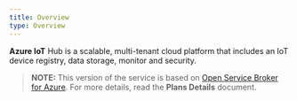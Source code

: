 ```yaml
---
title: Overview
type: Overview
---
```


**Azure IoT** Hub is a scalable, multi-tenant cloud platform that includes an IoT device registry, data storage, monitor and security.

>**NOTE:** This version of the service is based on [Open Service Broker for Azure](https://github.com/Azure/open-service-broker-azure).
For more details, read the **Plans Details** document.
